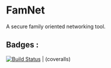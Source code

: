# FamNet 

A secure family oriented networking tool.


## Badges : 
[![Build Status](https://travis-ci.com/capktkirk/FamNet.svg?branch=master)](https://travis-ci.com/capktkirk/FamNet) | (coveralls)